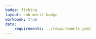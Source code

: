 ```yaml
---
badge: fishing
layout: smb-merit-badge
workbook: true
data:
    requirements: ../requirements.yaml
---
```


